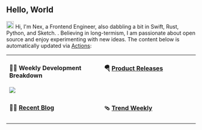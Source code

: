 ## Hello, World

<img src='https://raw.githubusercontent.com/nexquivor/nexquivor/refs/heads/main/images/hi.gif' alt='Hi' width="20"/> Hi, I'm Nex, a Frontend Engineer, also dabbling a bit in Swift, Rust, Python, and Sketch. . Believing in long-termism, I am passionate about open source and enjoy experimenting with new ideas. The content below is automatically updated via <a href="https://github.com/therocketor/therocketor/actions" target="_blank">Actions</a>:

<table width="960px">
<tr>
<td valign="top" width="50%">

#### 🏊‍♂️ Weekly Development Breakdown

<picture>
  <source media="(prefers-color-scheme: dark)" srcset="https://raw.githubusercontent.com/nexquivor/nexquivor/main/images/wakatime_weekly_language_stats_black.svg">
  <source media="(prefers-color-scheme: light)" srcset="https://raw.githubusercontent.com/nexquivor/nexquivor/main/images/wakatime_weekly_language_stats.svg">
  <img src="https://raw.githubusercontent.com/nexquivor/nexquivor/main/images/wakatime_weekly_language_stats.svg">
</picture>

</td>
<td valign="top" width="50%">

#### 🪂 <a href="https://github.com/nexquivor/nexquivor/blob/master/releases.md" target="_blank">Product Releases</a>

<!-- recent_releases starts -->

<!-- recent_releases ends -->

</td>
</tr>
<tr>
<td valign="top" width="50%">

#### 🤾‍♂️ <a href="https://github.com/nexquivor" target="_blank">Recent Blog</a>

<!-- blog starts -->

<!-- blog ends -->

</td>
<td valign="top" width="50%">

#### 🩴 <a href="https://github.com/nexquivor" target="_blank">Trend Weekly</a>

<!-- weekly starts -->


<!-- weekly ends -->

</td>
</tr>

</table>
